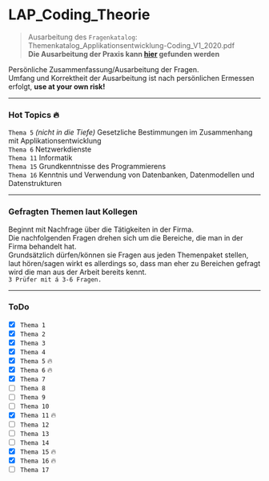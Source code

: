 # LAP_Coding_Theorie
> Ausarbeitung des ``Fragenkatalog``: Themenkatalog_Applikationsentwicklung-Coding_V1_2020.pdf <br>
> **Die Ausarbeitung der Praxis kann [hier](https://github.com/LeonDiendorfer/LAP_CODING_PRAXIS) gefunden werden**

Persönliche Zusammenfassung/Ausarbeitung der Fragen.  
Umfang und Korrektheit der Ausarbeitung ist nach persönlichen Ermessen erfolgt, **use at your own risk!**   

---

### Hot Topics 🔥
``Thema 5`` *(nicht in die Tiefe)* Gesetzliche Bestimmungen im Zusammenhang mit Applikationsentwicklung<br>
``Thema 6`` Netzwerkdienste<br>
``Thema 11`` Informatik<br>
``Thema 15`` Grundkenntnisse des Programmierens<br>
``Thema 16`` Kenntnis und Verwendung von Datenbanken, Datenmodellen und Datenstrukturen<br>

---

### Gefragten Themen laut Kollegen

Beginnt mit Nachfrage über die Tätigkeiten in der Firma.<br>
Die nachfolgenden Fragen drehen sich um die Bereiche, die man in der Firma behandelt hat.<br>
Grundsätzlich dürfen/können sie Fragen aus jeden Themenpaket stellen, laut hören/sagen wirkt es allerdings so, dass man eher zu Bereichen gefragt wird die man aus der Arbeit bereits kennt.<br>
``3 Prüfer mit á 3-6 Fragen.`` <br>

---

### ToDo
- [x] ``Thema 1``
- [x] ``Thema 2``
- [x] ``Thema 3``
- [x] ``Thema 4``
- [x] ``Thema 5`` 🔥
- [x] ``Thema 6`` 🔥
- [x] ``Thema 7``
- [ ] ``Thema 8``
- [ ] ``Thema 9``
- [ ] ``Thema 10``
- [x] ``Thema 11`` 🔥
- [ ] ``Thema 12``
- [ ] ``Thema 13``
- [ ] ``Thema 14``
- [x] ``Thema 15`` 🔥
- [x] ``Thema 16`` 🔥
- [ ] ``Thema 17``
